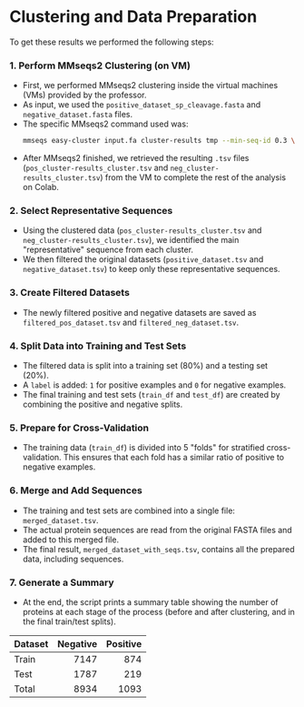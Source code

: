 # Clustering and Data Preparation

To get these results we performed the following steps:

### **1. Perform MMseqs2 Clustering (on VM)**

- First, we performed MMseqs2 clustering inside the virtual machines (VMs) provided by the professor.
- As input, we used the `positive_dataset_sp_cleavage.fasta` and `negative_dataset.fasta` files.
- The specific MMseqs2 command used was:
  ```bash
  mmseqs easy-cluster input.fa cluster-results tmp --min-seq-id 0.3 \-c 0.4 --cov-mode 0 --cluster-mode 1
  ```
- After MMseqs2 finished, we retrieved the resulting `.tsv` files (`pos_cluster-results_cluster.tsv` and `neg_cluster-results_cluster.tsv`) from the VM to complete the rest of the analysis on Colab.

### **2. Select Representative Sequences**

- Using the clustered data (`pos_cluster-results_cluster.tsv` and `neg_cluster-results_cluster.tsv`), we identified the main "representative" sequence from each cluster.
- We then filtered the original datasets (`positive_dataset.tsv` and `negative_dataset.tsv`) to keep only these representative sequences.

### **3. Create Filtered Datasets**

- The newly filtered positive and negative datasets are saved as `filtered_pos_dataset.tsv` and `filtered_neg_dataset.tsv`.

### **4. Split Data into Training and Test Sets**

- The filtered data is split into a training set (80%) and a testing set (20%).
- A `label` is added: `1` for positive examples and `0` for negative examples.
- The final training and test sets (`train_df` and `test_df`) are created by combining the positive and negative splits.

### **5. Prepare for Cross-Validation**

- The training data (`train_df`) is divided into 5 "folds" for stratified cross-validation. This ensures that each fold has a similar ratio of positive to negative examples.

### **6. Merge and Add Sequences**

- The training and test sets are combined into a single file: `merged_dataset.tsv`.
- The actual protein sequences are read from the original FASTA files and added to this merged file.
- The final result, `merged_dataset_with_seqs.tsv`, contains all the prepared data, including sequences.

### **7. Generate a Summary**

- At the end, the script prints a summary table showing the number of proteins at each stage of the process (before and after clustering, and in the final train/test splits).


| Dataset   |   Negative |   Positive |
|:----------|-----------:|-----------:|
| Train     |       7147 |        874 |
| Test      |       1787 |        219 |
| Total     |       8934 |       1093 |
